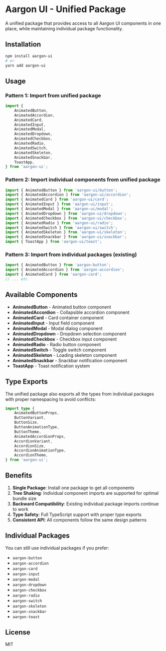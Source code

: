 # Aargon UI - Unified Package

A unified package that provides access to all Aargon UI components in one place, while maintaining individual package functionality.

## Installation

```bash
npm install aargon-ui
# or
yarn add aargon-ui
```

## Usage

### Pattern 1: Import from unified package

```typescript
import {
    AnimatedButton,
    AnimatedAccordion,
    AnimatedCard,
    AnimatedInput,
    AnimatedModal,
    AnimatedDropdown,
    AnimatedCheckbox,
    AnimatedRadio,
    AnimatedSwitch,
    AnimatedSkeleton,
    AnimatedSnackbar,
    ToastApp,
} from 'aargon-ui';
```

### Pattern 2: Import individual components from unified package

```typescript
import { AnimatedButton } from 'aargon-ui/button';
import { AnimatedAccordion } from 'aargon-ui/accordion';
import { AnimatedCard } from 'aargon-ui/card';
import { AnimatedInput } from 'aargon-ui/input';
import { AnimatedModal } from 'aargon-ui/modal';
import { AnimatedDropdown } from 'aargon-ui/dropdown';
import { AnimatedCheckbox } from 'aargon-ui/checkbox';
import { AnimatedRadio } from 'aargon-ui/radio';
import { AnimatedSwitch } from 'aargon-ui/switch';
import { AnimatedSkeleton } from 'aargon-ui/skeleton';
import { AnimatedSnackbar } from 'aargon-ui/snackbar';
import { ToastApp } from 'aargon-ui/toast';
```

### Pattern 3: Import from individual packages (existing)

```typescript
import { AnimatedButton } from 'aargon-button';
import { AnimatedAccordion } from 'aargon-accordion';
import { AnimatedCard } from 'aargon-card';
// ... etc
```

## Available Components

- **AnimatedButton** - Animated button component
- **AnimatedAccordion** - Collapsible accordion component
- **AnimatedCard** - Card container component
- **AnimatedInput** - Input field component
- **AnimatedModal** - Modal dialog component
- **AnimatedDropdown** - Dropdown selection component
- **AnimatedCheckbox** - Checkbox input component
- **AnimatedRadio** - Radio button component
- **AnimatedSwitch** - Toggle switch component
- **AnimatedSkeleton** - Loading skeleton component
- **AnimatedSnackbar** - Snackbar notification component
- **ToastApp** - Toast notification system

## Type Exports

The unified package also exports all the types from individual packages with proper namespacing to avoid conflicts:

```typescript
import type {
    AnimatedButtonProps,
    ButtonVariant,
    ButtonSize,
    ButtonAnimationType,
    ButtonTheme,
    AnimatedAccordionProps,
    AccordionVariant,
    AccordionSize,
    AccordionAnimationType,
    AccordionTheme,
} from 'aargon-ui';
```

## Benefits

1. **Single Package**: Install one package to get all components
2. **Tree Shaking**: Individual component imports are supported for optimal bundle size
3. **Backward Compatibility**: Existing individual package imports continue to work
4. **Type Safety**: Full TypeScript support with proper type exports
5. **Consistent API**: All components follow the same design patterns

## Individual Packages

You can still use individual packages if you prefer:

- `aargon-button`
- `aargon-accordion`
- `aargon-card`
- `aargon-input`
- `aargon-modal`
- `aargon-dropdown`
- `aargon-checkbox`
- `aargon-radio`
- `aargon-switch`
- `aargon-skeleton`
- `aargon-snackbar`
- `aargon-toast`

## License

MIT
